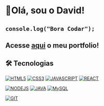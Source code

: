 # 👋Olá, sou o David!
## `console.log("Bora Codar");`  
  
  
 ## Acesse [aqui](https://lordaval.github.io/portfolio) o meu portfolio!
   
## 🛠 Tecnologias
[![HTML5](https://img.shields.io/badge/HTML5-E34F26?style=for-the-badge&logo=html5&logoColor=white)](https://github.com/lordaval?tab=repositories&language=html)
[![CSS3](https://img.shields.io/badge/CSS3-1572B6?style=for-the-badge&logo=css3&logoColor=white)](https://github.com/lordaval?tab=repositories&language=css)
[![JAVASCRIPT](https://img.shields.io/badge/JavaScript-323330?style=for-the-badge&logo=javascript&logoColor=F7DF1E)](https://github.com/lordaval?tab=repositories&language=javascript)
[![REACT](https://img.shields.io/badge/React-20232A?style=for-the-badge&logo=react&logoColor=61DAFB)](https://github.com/lordaval)

[![NODEJS](https://img.shields.io/badge/Node.js-339933?style=for-the-badge&logo=nodedotjs&logoColor=white)]([https://github.com/lordaval](https://github.com/lordaval?tab=repositories&language=javascript))
[![JAVA](https://img.shields.io/badge/Java-ED8B00?style=for-the-badge&logo=java&logoColor=white)](https://github.com/lordaval?tab=repositories&language=java)
[![MySQL](https://img.shields.io/badge/mysql-%2300f.svg?style=for-the-badge&logo=mysql&logoColor=white)](https://github.com/lordaval)

[![GIT](https://img.shields.io/badge/GIT-E44C30?style=for-the-badge&logo=git&logoColor=white)](https://github.com/lordaval)
